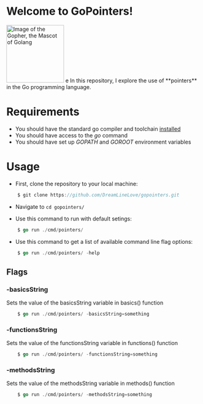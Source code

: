 # Welcome to GoPointers!
<img src="https://www.golinuxcloud.com/wp-content/uploads/goher2-1-218x300.jpg" width="150px" alt="Image of the Gopher, the Mascot of Golang" />
e
In this repository, I explore the use of **pointers** in the Go programming language.

# Requirements
- You should have the standard go compiler and toolchain <a href="https://go.dev/learn/" target="_blank">installed</a>
- You should have access to the *go* command
- You should have set up *GOPATH* and *GOROOT* environment variables

# Usage
- First, clone the repository to your local machine:
```go
    $ git clone https://github.com/DreamLineLove/gopointers.git
```

- Navigate to ```cd gopointers/```

- Use this command to run with default setings:
```go
    $ go run ./cmd/pointers/
```

- Use this command to get a list of available command line flag options:
```go
    $ go run ./cmd/pointers/ -help
```

## Flags
### -basicsString
Sets the value of the basicsString variable in basics() function
```go
    $ go run ./cmd/pointers/ -basicsString=something
```

### -functionsString
Sets the value of the functionsString variable in functions() function
```go
    $ go run ./cmd/pointers/ -functionsString=something
```

### -methodsString
Sets the value of the methodsString variable in methods() function
```go
    $ go run ./cmd/pointers/ -methodsString=something
```


